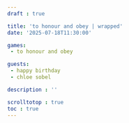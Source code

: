 ```yaml
---
draft : true

title: 'to honour and obey | wrapped'
date: '2025-07-18T11:30:00'

games:
 - to honour and obey

guests:
 - happy birthday
 - chloe sobel

description : ''

scrolltotop : true
toc : true
---
```


